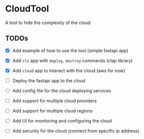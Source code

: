 # CloudTool

A tool to hide the complexity of the cloud

## TODOs

- [x] Add example of how to use the tool (simple fastapi app)
- [x] Add `cli` app with `deploy`, `destroy` commands (clap library)
- [x] Add `cloud` app to interact with the cloud (aws for now)
- [ ] Deploy the fastapi app to the cloud
- [ ] Add config file for the cloud deploying services
- [ ] Add support for multiple cloud providers
- [ ] Add support for multiple cloud regions
- [ ] Add UI for monitoring and configuring the cloud
- [ ] Add security for the cloud (connect from specific ip address)


